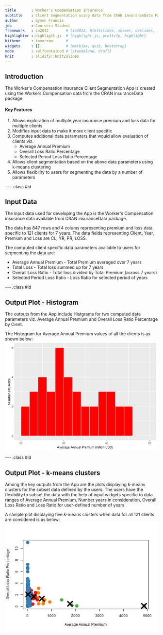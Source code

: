 ```yaml
---
title       : Worker's Compensation Insurance
subtitle    : Client Segmentation using data from CRAN insuranceData Package
author      : Symon Francis
job         : Coursera Student
framework   : io2012        # {io2012, html5slides, shower, dzslides, ...}
highlighter : highlight.js  # {highlight.js, prettify, highlight}
hitheme     : tomorrow      # 
widgets     : []            # {mathjax, quiz, bootstrap}
mode        : selfcontained # {standalone, draft}
knit        : slidify::knit2slides
---
```


## Introduction

The Worker's Compensation Insurance Client Segmentation App is created using the Workers Compensation data from the CRAN insuranceData package.

#### Key Features

1. Allows exploration of multiple year insurance premium and loss data for multiple clients
2. Modifies input data to make it more client specific
3. Computes additional data parameters that would allow evaluation of clients viz.
    - Average Annual Premium
    - Overall Loss Ratio Percentage
    - Selected Period Loss Ratio Percentage
5. Allows client segmentation based on the above data parameters using k-means clustering
6. Allows flexibility to users for segmenting the data by a number of parameters

--- .class #id

## Input Data

The input data used for developing the App is the Worker's Compensation insurance data available from CRAN insuranceData package.

The data has 847 rows and 4 colums representing premium and loss data specific to 121 clients for 7 years. The data fields representing Client, Year, Premium and Loss are CL, YR, PR, LOSS. 

The computed client specific data parameters available to users for segmenting the data are:
- Average Annual Premium - Total Premium averaged over 7 years
- Total Loss - Total loss summed up for 7 years
- Overall Loss Ratio - Total loss divided by Total Premium (across 7 years)
- Selected Period Loss Ratio - Loss Ratio for selected period of years

--- .class #id

## Output Plot - Histogram

The outputs from the App include Histgrams for two computed data parameters viz. Average Annual Premium and Overall Loss Ratio Percentage by Cient. 

The Histogram for Average Annual Premium values of all the clients is as shown below:
<img src="assets/fig/first-plot-1.png" title="plot of chunk first-plot" alt="plot of chunk first-plot" style="display: block; margin: auto;" />

--- .class #id

## Output Plot - k-means clusters
Among the key outputs from the App are the plots displaying k-means clusters for the subset data defined by the users. 
The users have the flexibility to subset the data with the help of input widgets specific to data ranges of Average Annual Premium, Number years in consideration, Overall Loss Ratio and Loss Ratio for user-defined number of years. 

A sample plot displaying five k-means clusters when data for all 121 clients are considered is as below:
<img src="assets/fig/second-plot-1.png" title="plot of chunk second-plot" alt="plot of chunk second-plot" style="display: block; margin: auto;" />






